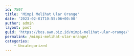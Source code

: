 ```yaml
---
id: 7507
title: 'Mimpi Melihat Ular Orange'
date: '2023-02-01T10:55:06+00:00'
author: admin
layout: post
guid: 'https://bos.awn.biz.id/mimpi-melihat-ular-orange/'
permalink: /mimpi-melihat-ular-orange/
categories:
    - Uncategorized
---
```


